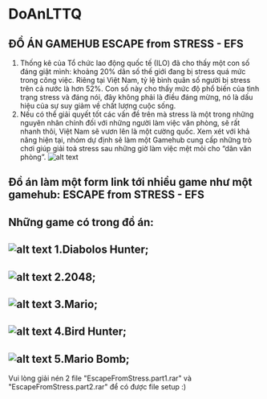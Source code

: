 # DoAnLTTQ
ĐỒ ÁN GAMEHUB
ESCAPE from STRESS - EFS
----------------------
1. Thống kê của Tổ chức lao động quốc tế (ILO) đã cho thấy một con số đáng giật mình: khoảng 20% dân số thế giới đang bị stress quá mức trong công việc. Riêng tại Việt Nam, tỷ lệ bình quân số người bị stress trên cả nước là hơn 52%. Con số này cho thấy mức độ phổ biến của tình trạng stress và đáng nói, đây không phải là điều đáng mừng, nó là dấu hiệu của sự suy giảm về chất lượng cuộc sống.
1. Nếu có thể giải quyết tốt các vấn đề trên  mà stress là một trong những nguyên nhân chính đối với những người làm việc văn phòng, sẽ rất nhanh thôi, Việt Nam sẽ vươn lên là một cường quốc.
Xem xét với khả năng hiện tại, nhóm dự định sẽ làm một Gamehub cung cấp những trò chơi giúp giải toả stress sau những giờ làm việc mệt mỏi cho “dân văn phòng”.
![alt text](https://i.imgur.com/oGjLmZh.png)


Đồ án làm một form link tới nhiều game như một gamehub: ESCAPE from STRESS - EFS 
-------------------------------
Những game có trong đồ án:
------
![alt text](https://i.imgur.com/2jRngiP.png)
1.Diabolos Hunter;
------
![alt text](https://i.imgur.com/8anP4Av.png)
2.2048;
------
![alt text](https://i.imgur.com/lv0upJN.png)
3.Mario;
------
![alt text](https://i.imgur.com/XI6Cwx5.png)
4.Bird Hunter;
------
![alt text](https://i.imgur.com/tjlqp0M.png)
5.Mario Bomb;
------
Vui lòng giải nén 2 file "EscapeFromStress.part1.rar" và "EscapeFromStress.part2.rar" để có được file setup :) 





